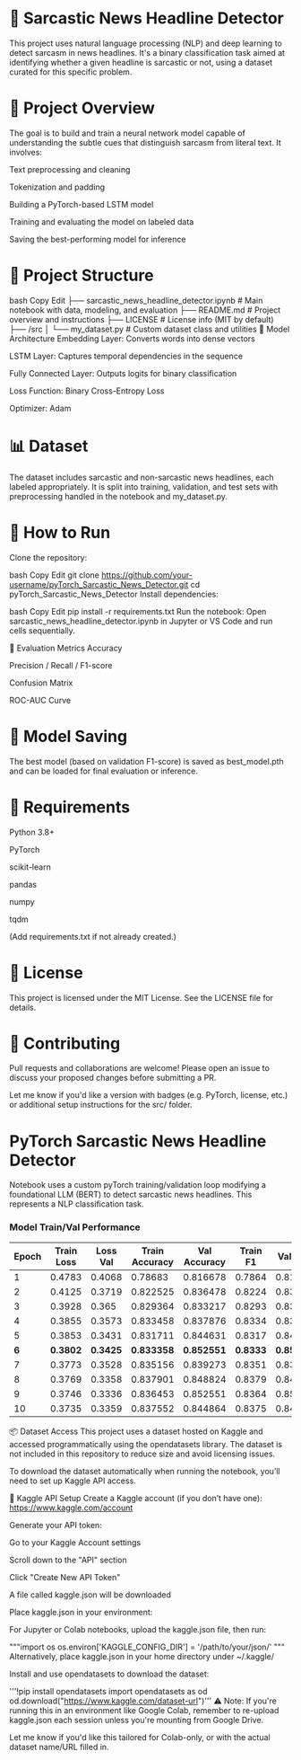 # 🤖 Sarcastic News Headline Detector
This project uses natural language processing (NLP) and deep learning to detect sarcasm in news headlines. It's a binary classification task aimed at identifying whether a given headline is sarcastic or not, using a dataset curated for this specific problem.

# 📌 Project Overview
The goal is to build and train a neural network model capable of understanding the subtle cues that distinguish sarcasm from literal text. It involves:

Text preprocessing and cleaning

Tokenization and padding

Building a PyTorch-based LSTM model

Training and evaluating the model on labeled data

Saving the best-performing model for inference

# 📂 Project Structure
bash
Copy
Edit
├── sarcastic_news_headline_detector.ipynb  # Main notebook with data, modeling, and evaluation
├── README.md                               # Project overview and instructions
├── LICENSE                                 # License info (MIT by default)
├── /src
│   └── my_dataset.py                       # Custom dataset class and utilities
🧠 Model Architecture
Embedding Layer: Converts words into dense vectors

LSTM Layer: Captures temporal dependencies in the sequence

Fully Connected Layer: Outputs logits for binary classification

Loss Function: Binary Cross-Entropy Loss

Optimizer: Adam

# 📊 Dataset
The dataset includes sarcastic and non-sarcastic news headlines, each labeled appropriately. It is split into training, validation, and test sets with preprocessing handled in the notebook and my_dataset.py.

# 🚀 How to Run
Clone the repository:

bash
Copy
Edit
git clone https://github.com/your-username/pyTorch_Sarcastic_News_Detector.git
cd pyTorch_Sarcastic_News_Detector
Install dependencies:

bash
Copy
Edit
pip install -r requirements.txt
Run the notebook:
Open sarcastic_news_headline_detector.ipynb in Jupyter or VS Code and run cells sequentially.

🧪 Evaluation Metrics
Accuracy

Precision / Recall / F1-score

Confusion Matrix

ROC-AUC Curve

# 💾 Model Saving
The best model (based on validation F1-score) is saved as best_model.pth and can be loaded for final evaluation or inference.

# 🔧 Requirements
Python 3.8+

PyTorch

scikit-learn

pandas

numpy

tqdm

(Add requirements.txt if not already created.)

# 📜 License
This project is licensed under the MIT License. See the LICENSE file for details.

# 🤝 Contributing
Pull requests and collaborations are welcome! Please open an issue to discuss your proposed changes before submitting a PR.

Let me know if you'd like a version with badges (e.g. PyTorch, license, etc.) or additional setup instructions for the src/ folder.
# PyTorch Sarcastic News Headline Detector
Notebook uses a custom pyTorch training/validation loop modifying a foundational LLM (BERT) to detect sarcastic news headlines. This represents a NLP classification task.

### Model Train/Val Performance 

|   Epoch |   Train Loss |   Loss Val |   Train Accuracy |   Val Accuracy |   Train F1 |   Val F1 |   Train AUC_ROC |   Val AUC_ROC |   Training Time |
|---------|--------------|------------|------------------|----------------|------------|----------|-----------------|---------------|-----------------|
|       1 |       0.4783 |     0.4068 |         0.78683  |       0.816678 |     0.7864 |   0.816  |          0.8627 |        0.8995 |         9.82776 |
|       2 |       0.4125 |     0.3719 |         0.822525 |       0.836478 |     0.8224 |   0.8365 |          0.8952 |        0.9147 |         9.77665 |
|       3 |       0.3928 |     0.365  |         0.829364 |       0.833217 |     0.8293 |   0.8323 |          0.9048 |        0.9216 |        18.292   |
|       4 |       0.3855 |     0.3573 |         0.833458 |       0.837876 |     0.8334 |   0.8367 |          0.9082 |        0.9273 |        12.0928  |
|       5 |       0.3853 |     0.3431 |         0.831711 |       0.844631 |     0.8317 |   0.8442 |          0.9081 |        0.929  |        13.9551  |
|       **6** |       **0.3802** |     **0.3425** |         **0.833358** |       **0.852551** |     **0.8333** |   **0.8526** |          **0.9107** |        **0.93**   |        **11.6359**  |
|       7 |       0.3773 |     0.3528 |         0.835156 |       0.839273 |     0.8351 |   0.8379 |          0.9118 |        0.9313 |        30.4976  |
|       8 |       0.3769 |     0.3358 |         0.837901 |       0.848824 |     0.8379 |   0.8485 |          0.9125 |        0.932  |        17.7042  |
|       9 |       0.3746 |     0.3336 |         0.836453 |       0.852551 |     0.8364 |   0.8526 |          0.9134 |        0.9317 |        18.8004  |
|      10 |       0.3735 |     0.3359 |         0.837552 |       0.844864 |     0.8375 |   0.8445 |          0.9138 |        0.932  |        17.2321  |


📦 Dataset Access
This project uses a dataset hosted on Kaggle and accessed programmatically using the opendatasets library. The dataset is not included in this repository to reduce size and avoid licensing issues.

To download the dataset automatically when running the notebook, you’ll need to set up Kaggle API access.

🔑 Kaggle API Setup
Create a Kaggle account (if you don’t have one): https://www.kaggle.com/account

Generate your API token:

Go to your Kaggle Account settings

Scroll down to the "API" section

Click "Create New API Token"

A file called kaggle.json will be downloaded

Place kaggle.json in your environment:

For Jupyter or Colab notebooks, upload the kaggle.json file, then run:

"""import os
os.environ['KAGGLE_CONFIG_DIR'] = '/path/to/your/json/' """
Alternatively, place kaggle.json in your home directory under ~/.kaggle/

Install and use opendatasets to download the dataset:

'''!pip install opendatasets
import opendatasets as od
od.download("https://www.kaggle.com/dataset-url")'''
⚠️ Note: If you're running this in an environment like Google Colab, remember to re-upload kaggle.json each session unless you're mounting from Google Drive.

Let me know if you'd like this tailored for Colab-only, or with the actual dataset name/URL filled in.







